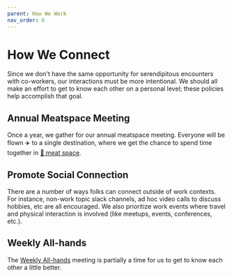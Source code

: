 ```yaml
---
parent: How We Work
nav_order: 6
---
```

# How We Connect
Since we don't have the same opportunity for serendipitous encounters with co-workers, our interactions must be more intentional.  We should all make an effort to get to know each other on a personal level; these policies help accomplish that goal.

## Annual Meatspace Meeting
Once a year, we gather for our annual meatspace meeting.  Everyone will be flown :airplane: to a single destination, where we get the chance to spend time together in [:meat_on_bone: meat space](https://en.wikipedia.org/wiki/Real_life).

## Promote Social Connection
There are a number of ways folks can connect outside of work contexts.  For instance, non-work topic slack channels, ad hoc video calls to discuss hobbies, etc are all encouraged.  We also prioritize work events where travel and physical interaction is involved (like meetups, events, conferences, etc.).

## Weekly All-hands
The [Weekly All-hands](./coordination.md#weekly-all-hands) meeting is partially a time for us to get to know each other a little better.
